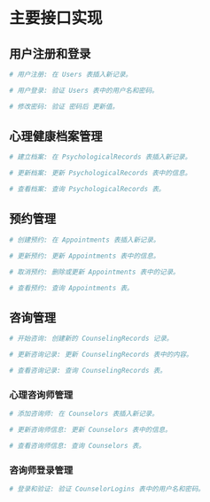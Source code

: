 # 主要接口实现

## 用户注册和登录

```bash
# 用户注册: 在 Users 表插入新记录。

# 用户登录: 验证 Users 表中的用户名和密码。

# 修改密码: 验证 密码后 更新值。
```

## 心理健康档案管理

```bash
# 建立档案: 在 PsychologicalRecords 表插入新记录。

# 更新档案: 更新 PsychologicalRecords 表中的信息。

# 查看档案: 查询 PsychologicalRecords 表。
```

## 预约管理

```bash
# 创建预约: 在 Appointments 表插入新记录。

# 更新预约: 更新 Appointments 表中的信息。

# 取消预约: 删除或更新 Appointments 表中的记录。

# 查看预约: 查询 Appointments 表。
```

## 咨询管理

```bash
# 开始咨询: 创建新的 CounselingRecords 记录。

# 更新咨询记录: 更新 CounselingRecords 表中的内容。

# 查看咨询记录: 查询 CounselingRecords 表。
```

### 心理咨询师管理

```bash
# 添加咨询师: 在 Counselors 表插入新记录。

# 更新咨询师信息: 更新 Counselors 表中的信息。

# 查看咨询师信息: 查询 Counselors 表。
```

### 咨询师登录管理

```bash
# 登录和验证: 验证 CounselorLogins 表中的用户名和密码。

```